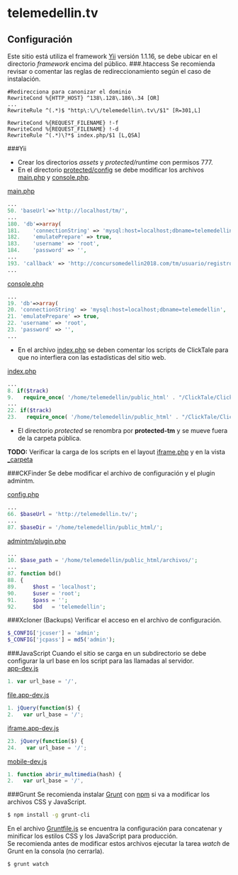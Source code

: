 # telemedellin.tv
## Configuración
Este sitio está utiliza el framework [Yii](http://www.yiiframework.com/) versión 1.1.16, se debe ubicar en el directorio *framework* encima del público.
###.htaccess
Se recomienda revisar o comentar las reglas de redireccionamiento según el caso de instalación.
```apacheconf
#Redirecciona para canonizar el dominio
RewriteCond %{HTTP_HOST} ^138\.128\.186\.34 [OR]
...
RewriteRule ^(.*)$ "http\:\/\/telemedellin\.tv\/$1" [R=301,L]

RewriteCond %{REQUEST_FILENAME} !-f
RewriteCond %{REQUEST_FILENAME} !-d
RewriteRule ^(.*)\?*$ index.php/$1 [L,QSA]
```
###Yii
- Crear los directorios *assets* y *protected/runtime* con permisos 777.
- En el directorio [protected/config](protected/config/) se debe modificar los archivos [main.php] y [console.php].   

[main.php]   
```php   
...
50. 'baseUrl'=>'http://localhost/tm/',
...
180. 'db'=>array(
181.	'connectionString' => 'mysql:host=localhost;dbname=telemedellin',
182.	'emulatePrepare' => true,
183.	'username' => 'root',
184.	'password' => '',
...
193. 'callback' => 'http://concursomedellin2018.com/tm/usuario/registro/twitter',
...
```   
[console.php]   
```php   
...
19. 'db'=>array(
20.	'connectionString' => 'mysql:host=localhost;dbname=telemedellin',
21.	'emulatePrepare' => true,
22.	'username' => 'root',
23.	'password' => '',
...
```   
- En el archivo [index.php] se deben comentar los scripts de ClickTale para que no interfiera con las estadísticas del sitio web.   

[index.php]   
```php   
...
8. if($track)
9.   require_once( '/home/telemedellin/public_html' . "/ClickTale/ClickTaleTop.php" );
...
22. if($track)
23.   require_once( '/home/telemedellin/public_html' . "/ClickTale/ClickTaleBottom.php");
```   

- El directorio *protected* se renombra por **protected-tm** y se mueve fuera de la carpeta pública.   

**TODO:** Verificar la carga de los scripts en el layout [iframe.php](protected/views/layouts/iframe.php) y en la vista [_carpeta](protected/views/telemedellin/_carpeta.php)
 
###CKFinder
Se debe modificar el archivo de configuración y el plugin admintm.   

[config.php](857--edatm-ckfinder/config.php)
```php
...
66. $baseUrl = 'http://telemedellin.tv/';
...
87. $baseDir = '/home/telemedellin/public_html/';
```
[admintm/plugin.php](857--edatm-ckfinder/plugins/admintm/plugin.php)
```php
...
10. $base_path = '/home/telemedellin/public_html/archivos/';
...
87. function bd()
88. {
89.     $host = 'localhost';
90.     $user = 'root';
91.     $pass = '';
92.     $bd   = 'telemedellin';
```
###Xcloner (Backups)
Verificar el acceso en el archivo de configuración.
```php
$_CONFIG['jcuser'] = 'admin';
$_CONFIG['jcpass'] = md5('admin');
```
###JavaScript
Cuando el sitio se carga en un subdirectorio se debe configurar la url base en los script para las llamadas al servidor.   
[app-dev.js](/js/app-dev.js)
```javascript
1. var url_base = '/',
```
[file.app-dev.js](/js/file.app-dev.js)
```javascript
1. jQuery(function($) {
2.   var url_base = '/';
```
[iframe.app-dev.js](/js/iframe.app-dev.js)
```javascript
23. jQuery(function($) {
24.   var url_base = '/';
```
[mobile-dev.js](/js/mobile-dev.js)
```javascript
1. function abrir_multimedia(hash) {
2.   var url_base = '/', 
```
###Grunt
Se recomienda instalar [Grunt](http://gruntjs.com/getting-started) con [npm](https://www.npmjs.com/) si va a modificar los archivos CSS y JavaScript.
```sh
$ npm install -g grunt-cli
```
En el archivo [Gruntfile.js](Gruntfile.js) se encuentra la configuración para concatenar y minificar los estilos CSS y los JavaScript para producción.  
Se recomienda antes de modificar estos archivos ejecutar la tarea *watch* de Grunt en la consola (no cerrarla).
```sh
$ grunt watch
```
[index.php]: index.php
[main.php]: protected/config/main.php
[console.php]: protected/config/console.php

